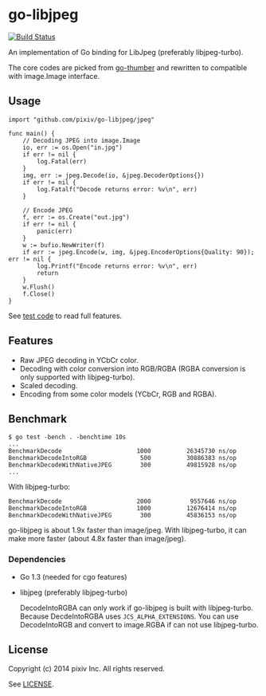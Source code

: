 go-libjpeg
==========

[![Build Status](https://travis-ci.org/pixiv/go-libjpeg.svg?branch=master)](https://travis-ci.org/pixiv/go-libjpeg)

An implementation of Go binding for LibJpeg (preferably libjpeg-turbo).

The core codes are picked from [go-thumber](http://github.com/pixiv/go-thumber)
and rewritten to compatible with image.Image interface.

## Usage

```
import "github.com/pixiv/go-libjpeg/jpeg"

func main() {
    // Decoding JPEG into image.Image
    io, err := os.Open("in.jpg")
    if err != nil {
        log.Fatal(err)
    }
    img, err := jpeg.Decode(io, &jpeg.DecoderOptions{})
    if err != nil {
        log.Fatalf("Decode returns error: %v\n", err)
    }

    // Encode JPEG
    f, err := os.Create("out.jpg")
    if err != nil {
        panic(err)
    }
    w := bufio.NewWriter(f)
    if err := jpeg.Encode(w, img, &jpeg.EncoderOptions{Quality: 90}); err != nil {
        log.Printf("Encode returns error: %v\n", err)
        return
    }
    w.Flush()
    f.Close()
}
```

See [test code](./jpeg/jpeg_test.go) to read full features.

## Features

- Raw JPEG decoding in YCbCr color.
- Decoding with color conversion into RGB/RGBA (RGBA conversion is only supported with libjpeg-turbo).
- Scaled decoding.
- Encoding from some color models (YCbCr, RGB and RGBA).

## Benchmark

```
$ go test -bench . -benchtime 10s
...
BenchmarkDecode                     1000          26345730 ns/op
BenchmarkDecodeIntoRGB               500          30886383 ns/op
BenchmarkDecodeWithNativeJPEG        300          49815928 ns/op
...
```

With libjpeg-turbo:
```
BenchmarkDecode                     2000           9557646 ns/op
BenchmarkDecodeIntoRGB              1000          12676414 ns/op
BenchmarkDecodeWithNativeJPEG        300          45836153 ns/op
```

go-libjpeg is about 1.9x faster than image/jpeg. 
With libjpeg-turbo, it can make more faster (about 4.8x faster than image/jpeg).

### Dependencies

* Go 1.3 (needed for cgo features)
* libjpeg (preferably libjpeg-turbo)

    DecodeIntoRGBA can only work if go-libjpeg is built with libjpeg-turbo.
    Because DecdeIntoRGBA uses `JCS_ALPHA_EXTENSIONS`. You can use
    DecodeIntoRGB and convert to image.RGBA if can not use libjpeg-turbo.

## License

Copyright (c) 2014 pixiv Inc. All rights reserved.

See [LICENSE](./LICENSE).

